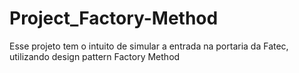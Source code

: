 # Project_Factory-Method

<p>Esse projeto tem o intuito de simular a entrada na portaria da Fatec, utilizando design pattern Factory Method</p>
